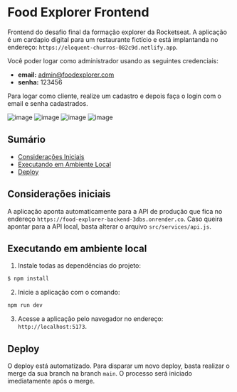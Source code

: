 # Food Explorer Frontend

Frontend do desafio final da formação explorer da Rocketseat. A aplicação é um cardapio digital para um restaurante fictício e está implantanda no endereço: `https://eloquent-churros-082c9d.netlify.app`.

Você poder logar como administrador usando as seguintes credenciais:
- **email:** admin@foodexplorer.com
- **senha:** 123456

Para logar como cliente, realize um cadastro e depois faça o login com o email e senha cadastrados.

![image](https://github.com/user-attachments/assets/cd553b4d-c996-4ce7-a7eb-9b60db4c64ea)
![image](https://github.com/user-attachments/assets/1317cd57-d07e-48eb-9d47-9c59a70a53e9)
![image](https://github.com/user-attachments/assets/ba7e7515-ded3-4338-a0b3-23624f0ca0e9)
![image](https://github.com/user-attachments/assets/fb8cfdeb-1723-4cf4-bbeb-674d2c975bb8)

## Sumário
- [Considerações Iniciais](#considerações-iniciais)
- [Executando em Ambiente Local](#executando-em-ambiente-local)
- [Deploy](#deploy)

## Considerações iniciais
A aplicação aponta automaticamente para a API de produção que fica no endereço `https://food-explorer-backend-3dbs.onrender.co`. Caso queira apontar para a API local, basta alterar o arquivo `src/services/api.js`.

## Executando em ambiente local
1. Instale todas as dependências do projeto:
```sh
$ npm install
```

2. Inicie a aplicação com o comando:
```sh
npm run dev
```

3. Acesse a aplicação pelo navegador no endereço: `http://localhost:5173`.

## Deploy
O deploy está automatizado. Para disparar um novo deploy, basta realizar o merge da sua branch na branch `main`. O processo será iniciado imediatamente após o merge.